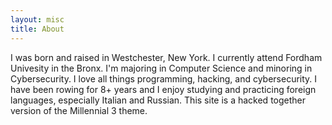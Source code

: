 ```yaml
---
layout: misc
title: About
---
```


I was born and raised in Westchester, New York. I currently attend Fordham Univesity in the Bronx. I'm majoring in Computer Science and minoring in Cybersecurity. I love all things programming, hacking, and cybersecurity. I have been rowing for 8+ years and I enjoy studying and practicing foreign languages, especially Italian and Russian. This site is a hacked together version of the Millennial 3 theme.
